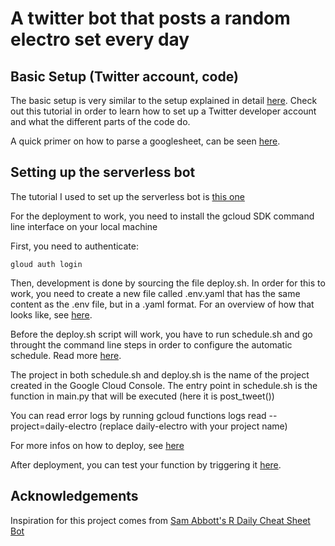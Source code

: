 # A twitter bot that posts a random electro set every day

## Basic Setup (Twitter account, code)
The basic setup is very similar to the setup explained in detail [here](https://followtheargument.org/how-to-create-a-twitter-bot-that-posts-a-random-daily-article). Check out this tutorial in order to learn how to set up a Twitter developer account and what the different parts of the code do. 

A quick primer on how to parse a googlesheet, can be seen [here](https://stackoverflow.com/questions/61152242/how-to-obtain-data-from-a-public-google-sheets-using-python). 

<!-- 
The current version doesn't use SQL anymore
## Setting up the database
The data is stored in a Google Cloud MySQL database, but you can actually use any text file on your local machine as well. To learn more about how to set up a Google Cloud MySQL database, check [this](https://towardsdatascience.com/sql-on-the-cloud-with-python-c08a30807661) tutorial out.  -->

## Setting up the serverless bot
The tutorial I used to set up the serverless bot is [this one](https://www.cookieshq.co.uk/posts/how-to-build-a-serverless-twitter-bot-with-python-and-google-cloud)

For the deployment to work, you need to install the gcloud SDK command line interface on your local machine

First, you need to authenticate: 

```gloud auth login```

Then, development is done by sourcing the file deploy.sh. 
In order for this to work, you need to create a new file called .env.yaml that has the same content as the .env file, but in a .yaml format. For an overview of how that looks like, see [here](https://cloud.google.com/functions/docs/env-var). 

Before the deploy.sh script will work, you have to run schedule.sh and go throught the command line steps in order to configure the automatic schedule. Read more [here](https://cloud.google.com/scheduler/docs/tut-pub-sub).

The project in both schedule.sh and deploy.sh is the name of the project created in the Google Cloud Console. 
The entry point in schedule.sh is the function in main.py that will be executed (here it is post_tweet())

You can read error logs by running gcloud functions logs read --project=daily-electro (replace daily-electro with your project name)

For more infos on how to deploy, see [here](https://cloud.google.com/sdk/gcloud/reference/functions/deploy)

After deployment, you can test your function by triggering it [here](https://console.cloud.google.com/cloudscheduler?project=daily-electro&folder=&organizationId=).


## Acknowledgements
Inspiration for this project comes from [Sam Abbott's R Daily Cheat Sheet Bot](https://github.com/seabbs/TweetRstudioCheatsheets)

